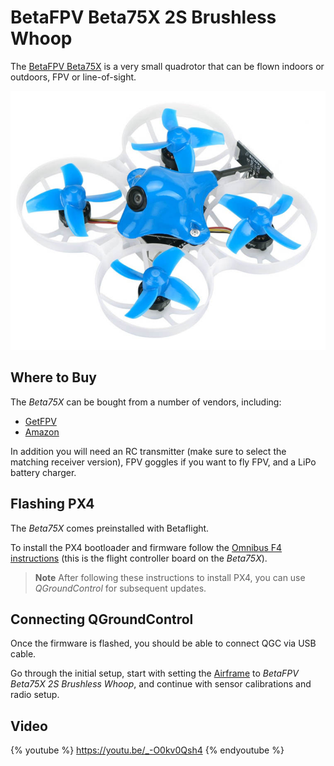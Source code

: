 # BetaFPV Beta75X 2S Brushless Whoop

The [BetaFPV Beta75X](https://betafpv.com/products/beta75x-2s-whoop-quadcopter) is a very small quadrotor that can be flown indoors or outdoors, FPV or line-of-sight.

![BetaFPV Beta75X](../../assets/hardware/betafpv_beta75x.jpg)

## Where to Buy

The *Beta75X* can be bought from a number of vendors, including:
- [GetFPV](https://www.getfpv.com/beta75x-2s-brushless-whoop-micro-quadcopter-xt30-frsky.html)
- [Amazon](https://www.amazon.com/BETAFPV-Beta75X-Brushless-Quadcopter-Smartaudio/dp/B07H86XSPW)

In addition you will need an RC transmitter (make sure to select the matching receiver version), FPV goggles if you want to fly FPV, and a LiPo battery charger.

## Flashing PX4

The *Beta75X* comes preinstalled with Betaflight.

To install the PX4 bootloader and firmware follow the [Omnibus F4 instructions](omnibus_f4_sd.md#betaflight_configurator) (this is the flight controller board on the *Beta75X*).

> **Note** After following these instructions to install PX4, you can use *QGroundControl* for subsequent updates.

## Connecting QGroundControl

Once the firmware is flashed, you should be able to connect QGC via USB cable.

Go through the initial setup, start with setting the [Airframe](../config/airframe.md) to *BetaFPV Beta75X 2S Brushless Whoop*, and continue with sensor calibrations and radio setup.

## Video

{% youtube %}
https://youtu.be/_-O0kv0Qsh4
{% endyoutube %}
